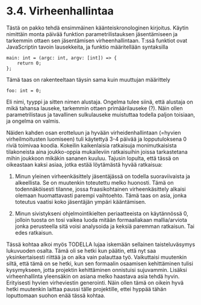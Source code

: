 # 3.4. Virheenhallintaa

Tästä on pakko tehdä ensimmäinen käänteiskronologinen kirjoitus. Käytin nimittäin
monta päivää funktion parametrilistauksen jäsentämiseen ja tarkemmin ottaen
sen jäsentämisen virheenhallintaan. T:ssä funktiot ovat JavaScriptin tavoin
lausekkeita, ja funktio määritellään syntaksilla

```
main: int = (argc: int, argv: [int]) => {
    return 0;
};
```

Tämä taas on rakenteeltaan täysin sama kuin muuttujan määrittely

```
foo: int = 0;
```

Eli nimi, tyyppi ja sitten nimen alustaja. Ongelma tulee siinä, että alustaja
on mikä tahansa lauseke, tarkemmin ottaen primäärilauseke (?). Näin ollen
parametrilistaus ja tavallinen sulkulauseke muistuttaa todella paljon toisiaan,
ja ongelma on valmis.

Näiden kahden osan erotteluun ja hyvään virheidenhallintaan (=hyvien virheilmoitusten
luomiseen) tuli käytettyä 3-4 päivää ja lopputuloksena 0 riviä toimivaa koodia.
Kokeilin kaikenlaisia ratkaisuja monimutkaisista tilakoneista aina joukko-oppia
mukaileviin ratkaisuihin joissa tarkastetana mihin joukkoon mikäkin sananen kuuluu.
Tajusin lopulta, että tässä on oikeastaan kaksi asiaa, jotka estää löytämästä 
hyvää ratkaisua:

1. Minun yleinen virheenkäsittely jäsentäjässä on todella suoraviivaista ja
alkeellista. Se on muutenkin toteutettu melko huonosti. Tämä on todennäköisesti
tilanne, jossa fraasikohtainen virheenkäsittely alkaisi olemaan huomattavasti
parempi vaihtoehto. Tämä taas on asia, jonka toteutus vaatisi koko jäsentäjän
ympäri kääntämisen.

2. Minun sivistykseni ohjelmointikielten periaatteeista on käytännössä 0, jolloin
tuosta on tosi vaikea luoda mitään formaaliakaan mallia/arviota jonka perusteella
sitä voisi analysoida ja keksiä paremman ratkaisun. Tai edes ratkaisun.

Tässä kohtaa alkoi myös TODELLA lujaa iskemään sellainen taisteluväsymys lukuvuoden
osalta. Tämä oli se hetki kun päätin, että nyt saa yksinkertaisesti riittää ja on
aika vain palauttaa työ. Vaikuttaisi muutenkin siltä, että tämä on se hetki, kun
sen formaalin osaamisen kehittäminen tulisi kysymykseen, jotta projektin kehittäminen
onnistuisi sujuvammin. Lisäksi virheenhallinta yleensäkin on asiana melko haastava
asia tehdä hyvin. Erityisesti hyvien virheviestin generointi. Näin ollen tämä on
oikein hyvä hetki muutenkin laittaa paussi tälle projektille, ettei hyppää 
tähän loputtomaan suohon enää tässä kohtaa.
